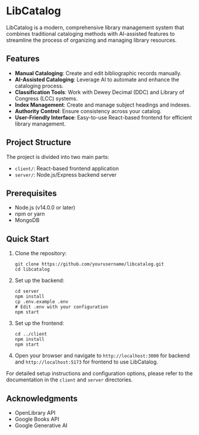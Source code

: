 # LibCatalog

LibCatalog is a modern, comprehensive library management system that combines traditional cataloging methods with AI-assisted features to streamline the process of organizing and managing library resources.

## Features

- **Manual Cataloging**: Create and edit bibliographic records manually.
- **AI-Assisted Cataloging**: Leverage AI to automate and enhance the cataloging process.
- **Classification Tools**: Work with Dewey Decimal (DDC) and Library of Congress (LCC) systems.
- **Index Management**: Create and manage subject headings and indexes.
- **Authority Control**: Ensure consistency across your catalog.
- **User-Friendly Interface**: Easy-to-use React-based frontend for efficient library management.

## Project Structure

The project is divided into two main parts:

- `client/`: React-based frontend application
- `server/`: Node.js/Express backend server

## Prerequisites

- Node.js (v14.0.0 or later)
- npm or yarn
- MongoDB

## Quick Start

1. Clone the repository:

   ```
   git clone https://github.com/yourusername/libcatalog.git
   cd libcatalog
   ```

2. Set up the backend:

   ```
   cd server
   npm install
   cp .env.example .env
   # Edit .env with your configuration
   npm start
   ```

3. Set up the frontend:

   ```
   cd ../client
   npm install
   npm start
   ```

4. Open your browser and navigate to `http://localhost:3000` for backend and `http://localhost:5173` for frontend to use LibCatalog.

For detailed setup instructions and configuration options, please refer to the documentation in the `client` and `server` directories.

## Acknowledgments

- OpenLibrary API
- Google Books API
- Google Generative AI
